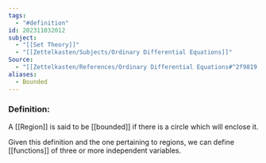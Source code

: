 ```yaml
---
tags:
  - "#definition"
id: 202311032012
subject:
  - "[[Set Theory]]"
  - "[[Zettelkasten/Subjects/Ordinary Differential Equations]]"
Source:
  - "[[Zettelkasten/References/Ordinary Differential Equations#^2f9819|Tenenbaum, Pollard]]"
aliases:
  - Bounded
---
```

### Definition:
A [[Region]] is said to be [[bounded]] if there is a circle which will enclose it.

Given this definition and the one pertaining to regions, we can define [[functions]] of three or more independent variables.

